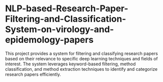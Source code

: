 # NLP-based-Research-Paper-Filtering-and-Classification-System-on-virology-and-epidemology-papers
This project provides a system for filtering and classifying research papers based on their relevance to specific deep learning techniques and fields of interest. The system leverages keyword-based filtering, method classification, and method extraction techniques to identify and categorize research papers efficiently.
